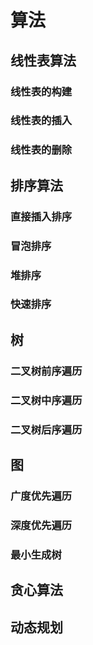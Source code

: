 # 算法


## 线性表算法

### 线性表的构建

### 线性表的插入

### 线性表的删除








## 排序算法

### 直接插入排序

### 冒泡排序

### 堆排序

### 快速排序






## 树

### 二叉树前序遍历

### 二叉树中序遍历

### 二叉树后序遍历










## 图

### 广度优先遍历

### 深度优先遍历

### 最小生成树











## 贪心算法








## 动态规划